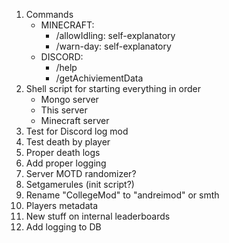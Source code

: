 1. Commands
    - MINECRAFT:
        - /allowIdling: self-explanatory
        - /warn-day: self-explanatory
    - DISCORD:
        - /help
        - /getAchiviementData
2. Shell script for starting everything in order
    - Mongo server
    - This server
    - Minecraft server
3. Test for Discord log mod
4. Test death by player
5. Proper death logs
6. Add proper logging
7. Server MOTD randomizer?
8. Setgamerules (init script?)
9. Rename "CollegeMod" to "andreimod" or smth
10. Players metadata
11. New stuff on internal leaderboards
12. Add logging to DB
